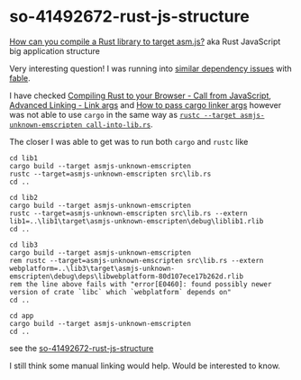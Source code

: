 # so-41492672-rust-js-structure
[How can you compile a Rust library to target asm.js?](http://stackoverflow.com/questions/41492672/how-can-you-compile-a-rust-library-to-target-asm-js) aka Rust JavaScript big application structure

Very interesting question! I was running into [similar dependency issues](https://github.com/fable-compiler/Fable/issues/777) with [fable](http://fable.io/).

I have checked [Compiling Rust to your Browser - Call from JavaScript](http://www.hellorust.com/emscripten/demos/04-call-into-lib/), [Advanced Linking - Link args](https://doc.rust-lang.org/book/advanced-linking.html) and [How to pass cargo linker args](https://users.rust-lang.org/t/how-to-pass-cargo-linker-args/3163) however was not able to use `cargo` in the same way as [`rustc --target asmjs-unknown-emscripten call-into-lib.rs`](http://www.hellorust.com/emscripten/demos/04-call-into-lib/).

The closer I was able to get was to run both `cargo` and `rustc` like

    cd lib1
    cargo build --target asmjs-unknown-emscripten
    rustc --target=asmjs-unknown-emscripten src\lib.rs
    cd ..
    
    cd lib2
    cargo build --target asmjs-unknown-emscripten
    rustc --target=asmjs-unknown-emscripten src\lib.rs --extern lib1=..\lib1\target\asmjs-unknown-emscripten\debug\liblib1.rlib
    cd ..
    
    cd lib3
    cargo build --target asmjs-unknown-emscripten
    rem rustc --target=asmjs-unknown-emscripten src\lib.rs --extern webplatform=..\lib3\target\asmjs-unknown-emscripten\debug\deps\libwebplatform-80d107ece17b262d.rlib
    rem the line above fails with "error[E0460]: found possibly newer version of crate `libc` which `webplatform` depends on"
    cd ..
    
    cd app
    cargo build --target asmjs-unknown-emscripten
    cd ..

see the [so-41492672-rust-js-structure](https://github.com/davidpodhola/so-41492672-rust-js-structure/blob/master/build.cmd)

I still think some manual linking would help. Would be interested to know.
